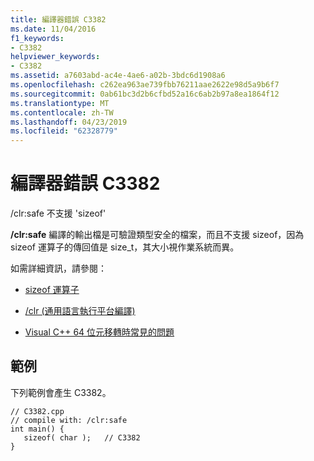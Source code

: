 ```yaml
---
title: 編譯器錯誤 C3382
ms.date: 11/04/2016
f1_keywords:
- C3382
helpviewer_keywords:
- C3382
ms.assetid: a7603abd-ac4e-4ae6-a02b-3bdc6d1908a6
ms.openlocfilehash: c262ea963ae739fbb76211aae2622e98d5a9b6f7
ms.sourcegitcommit: 0ab61bc3d2b6cfbd52a16c6ab2b97a8ea1864f12
ms.translationtype: MT
ms.contentlocale: zh-TW
ms.lasthandoff: 04/23/2019
ms.locfileid: "62328779"
---
```

# <a name="compiler-error-c3382"></a>編譯器錯誤 C3382

/clr:safe 不支援 'sizeof'

**/clr:safe** 編譯的輸出檔是可驗證類型安全的檔案，而且不支援 sizeof，因為 sizeof 運算子的傳回值是 size_t，其大小視作業系統而異。

如需詳細資訊，請參閱：

- [sizeof 運算子](../../cpp/sizeof-operator.md)

- [/clr (通用語言執行平台編譯)](../../build/reference/clr-common-language-runtime-compilation.md)

- [Visual C++ 64 位元移轉時常見的問題](../../build/common-visual-cpp-64-bit-migration-issues.md)

## <a name="example"></a>範例

下列範例會產生 C3382。

```
// C3382.cpp
// compile with: /clr:safe
int main() {
   sizeof( char );   // C3382
}
```